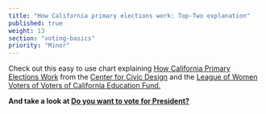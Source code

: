 ```yaml
---
title: "How California primary elections work: Top-Two explanation"
published: true
weight: 13
section: "voting-basics"
priority: "Minor"
---
```



Check out this easy to use chart explaining [How California Primary Elections Work](https://drive.google.com/file/d/0B0h2E_kd8S-LdGdZbFYzTnJvUzEzTnR5ZGdxM014RVNmUFJ3/view?usp=sharing) from the [Center for Civic Design](http://civicdesign.org/) and the [League of Women Voters of Voters of California Education Fund.](https://cavotes.org/)  

**And take a look at [Do you want to vote for President?](https://drive.google.com/file/d/0B0h2E_kd8S-LemNBUGhaWTZXamRqQnRXb1pNMXFjeVZ4eWJz/view?usp=sharing)**  
